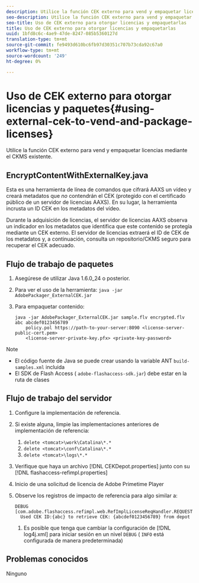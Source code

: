 ```yaml
---
description: Utilice la función CEK externo para vend y empaquetar licencias mediante el CKMS existente.
seo-description: Utilice la función CEK externo para vend y empaquetar licencias mediante el CKMS existente.
seo-title: Uso de CEK externo para otorgar licencias y empaquetarlas
title: Uso de CEK externo para otorgar licencias y empaquetarlas
uuid: 1bfd8c6c-4ae9-47de-8247-085b5360127d
translation-type: tm+mt
source-git-commit: fe9493d610bc6fb97d30351c707b73cda92c67a0
workflow-type: tm+mt
source-wordcount: '249'
ht-degree: 0%

---
```



# Uso de CEK externo para otorgar licencias y paquetes{#using-external-cek-to-vend-and-package-licenses}

Utilice la función CEK externo para vend y empaquetar licencias mediante el CKMS existente.

## EncryptContentWithExternalKey.java

Esta es una herramienta de línea de comandos que cifrará AAXS un vídeo y creará metadatos que *no* contendrán el CEK (protegido con el certificado público de un servidor de licencias AAXS). En su lugar, la herramienta incrusta un ID CEK en los metadatos del vídeo.

Durante la adquisición de licencias, el servidor de licencias AAXS observa un indicador en los metadatos que identifica que este contenido se protegía mediante un CEK externo. El servidor de licencias extraerá el ID de CEK de los metadatos y, a continuación, consulta un repositorio/CKMS seguro para recuperar el CEK adecuado.

## Flujo de trabajo de paquetes

1. Asegúrese de utilizar Java 1.6.0_24 o posterior.
1. Para ver el uso de la herramienta: `java -jar AdobePackager_ExternalCEK.jar`
1. Para empaquetar contenido:

   ```
   java -jar AdobePackager_ExternalCEK.jar sample.flv encrypted.flv abc abcdef0123456789 
       policy.pol https://path-to-your-server:8090 <license-server-public-cert.pem> 
       <license-server-private-key.pfx> <private-key-password>
   ```

>[!NOTE]
>
>* El código fuente de Java se puede crear usando la variable ANT `build-samples.xml` incluida
>* El SDK de Flash Access ( `adobe-flashaccess-sdk.jar`) debe estar en la ruta de clases

>



## Flujo de trabajo del servidor

1. Configure la implementación de referencia.
1. Si existe alguna, limpie las implementaciones anteriores de implementación de referencia:

   1. `delete <tomcat>\work\Catalina\*.*`
   1. `delete <tomcat>\conf\Catalina\*.*`
   1. `delete <tomcat>\logs\*.*`

1. Verifique que haya un archivo [!DNL CEKDepot.properties] junto con su [!DNL flashaccess-refimpl.properties]

1. Inicio de una solicitud de licencia de Adobe Primetime Player
1. Observe los registros de impacto de referencia para algo similar a:

   ```
   DEBUG [com.adobe.flashaccess.refimpl.web.RefImplLicenseReqHandler.REQUESTS] 
     Used CEK ID:{abc} to retrieve CEK: {abcdef0123456789} from depot
   ```

   1. Es posible que tenga que cambiar la configuración de [!DNL log4j.xml] para iniciar sesión en un nivel `DEBUG` ( `INFO` está configurada de manera predeterminada)

## Problemas conocidos

Ninguno
